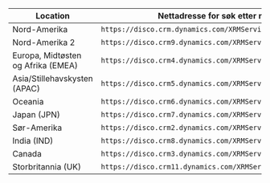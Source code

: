 |Location|Nettadresse for søk etter nettjeneste|
|--------------|-------------------------------| 
|Nord-Amerika|`https://disco.crm.dynamics.com/XRMServices/2011/Discovery.svc`|
|Nord-Amerika 2|`https://disco.crm9.dynamics.com/XRMServices/2011/Discovery.svc`|
|Europa, Midtøsten og Afrika (EMEA)|`https://disco.crm4.dynamics.com/XRMServices/2011/Discovery.svc`|
|Asia/Stillehavskysten (APAC)|`https://disco.crm5.dynamics.com/XRMServices/2011/Discovery.svc`|
|Oceania|`https://disco.crm6.dynamics.com/XRMServices/2011/Discovery.svc`|
|Japan (JPN)|`https://disco.crm7.dynamics.com/XRMServices/2011/Discovery.svc`|
|Sør-Amerika|`https://disco.crm2.dynamics.com/XRMServices/2011/Discovery.svc`|
|India (IND)|`https://disco.crm8.dynamics.com/XRMServices/2011/Discovery.svc`|
|Canada|`https://disco.crm3.dynamics.com/XRMServices/2011/Discovery.svc`|
|Storbritannia (UK)|`https://disco.crm11.dynamics.com/XRMServices/2011/Discovery.svc`|